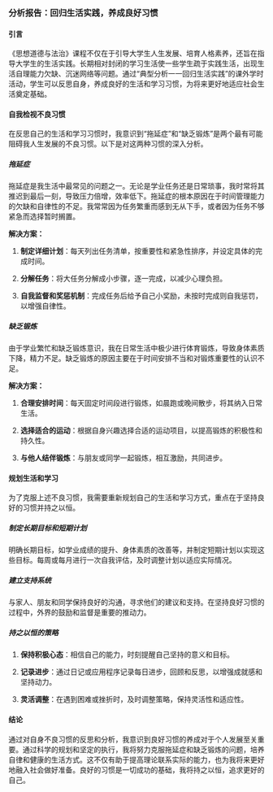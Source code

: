 ### 分析报告：回归生活实践，养成良好习惯

#### 引言

《思想道德与法治》课程不仅在于引导大学生人生发展、培育人格素养，还旨在指导大学生的生活实践。长期相对封闭的学习生活使一些学生疏于实践生活，出现生活自理能力欠缺、沉迷网络等问题。通过“典型分析一一回归生活实践”的课外学时活动，学生可以反思自身，养成良好的生活和学习习惯，为将来更好地适应社会生活奠定基础。

#### 自我检视不良习惯

在反思自己的生活和学习习惯时，我意识到“拖延症”和“缺乏锻炼”是两个最有可能阻碍我人生发展的不良习惯。以下是对这两种习惯的深入分析。

##### 拖延症

拖延症是我生活中最常见的问题之一。无论是学业任务还是日常琐事，我时常将其推迟到最后一刻，导致压力倍增，效率低下。拖延症的根本原因在于时间管理能力的欠缺和自律性的不足。我常常因为任务繁重而感到无从下手，或者因为任务不够紧急而选择暂时搁置。

**解决方案：**

1. **制定详细计划**：每天列出任务清单，按重要性和紧急性排序，并设定具体的完成时间。
   
2. **分解任务**：将大任务分解成小步骤，逐一完成，以减少心理负担。

3. **自我监督和奖惩机制**：完成任务后给予自己小奖励，未按时完成则自我惩罚，以增强自律性。

##### 缺乏锻炼

由于学业繁忙和缺乏锻炼意识，我在日常生活中极少进行体育锻炼，导致身体素质下降，精力不足。缺乏锻炼的原因主要在于时间安排不当和对锻炼重要性的认识不足。

**解决方案：**

1. **合理安排时间**：每天固定时间段进行锻炼，如晨跑或晚间散步，将其纳入日常生活。

2. **选择适合的运动**：根据自身兴趣选择合适的运动项目，以提高锻炼的积极性和持久性。

3. **与他人结伴锻炼**：与朋友或同学一起锻炼，相互激励，共同进步。

#### 规划生活和学习

为了克服上述不良习惯，我需要重新规划自己的生活和学习方式，重点在于坚持良好的习惯并持之以恒。

##### 制定长期目标和短期计划

明确长期目标，如学业成绩的提升、身体素质的改善等，并制定短期计划以实现这些目标。每周或每月进行一次自我评估，及时调整计划以适应实际情况。

##### 建立支持系统

与家人、朋友和同学保持良好的沟通，寻求他们的建议和支持。在坚持良好习惯的过程中，外界的鼓励和监督是重要的推动力。

##### 持之以恒的策略

1. **保持积极心态**：相信自己的能力，时刻提醒自己坚持的意义和目标。

2. **记录进步**：通过日记或应用程序记录每日进步，回顾和反思，以增强成就感和坚持动力。

3. **灵活调整**：在遇到困难或挫折时，及时调整策略，保持灵活性和适应性。

#### 结论

通过对自身不良习惯的反思和分析，我意识到良好习惯的养成对于个人发展至关重要。通过科学的规划和坚定的执行，我将努力克服拖延症和缺乏锻炼的问题，培养自律和健康的生活方式。这不仅有助于提高理论联系实际的能力，也为我将来更好地融入社会做好准备。良好的习惯是一切成功的基础，我将持之以恒，追求更好的自己。